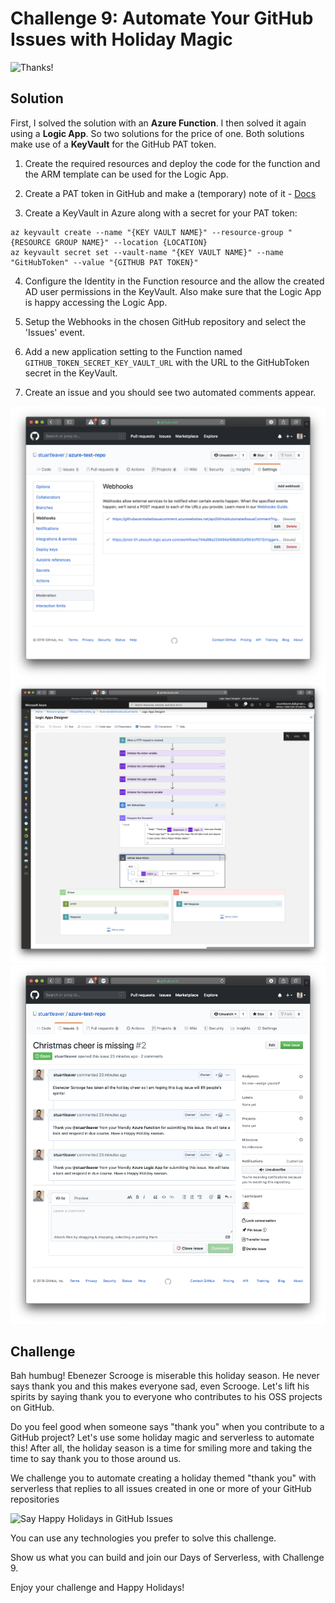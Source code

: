 # Challenge 9: Automate Your GitHub Issues with Holiday Magic

![Thanks!](https://res.cloudinary.com/jen-looper/image/upload/v1575132447/images/challenge-9_oryult.jpg)

## Solution

First, I solved the solution with an **Azure Function**. I then solved it again using a **Logic App**. So two solutions for the price of one. Both solutions make use of a **KeyVault** for the GitHub PAT token.

1. Create the required resources and deploy the code for the function and the ARM template can be used for the Logic App.

2. Create a PAT token in GitHub and make a (temporary) note of it - [Docs](https://help.github.com/en/github/authenticating-to-github/creating-a-personal-access-token-for-the-command-line?WT.mc_id=25daysofserverless-github-cxa_)

3. Create a KeyVault in Azure along with a secret for your PAT token:
```
az keyvault create --name "{KEY VAULT NAME}" --resource-group "{RESOURCE GROUP NAME}" --location {LOCATION}
az keyvault secret set --vault-name "{KEY VAULT NAME}" --name "GitHubToken" --value "{GITHUB PAT TOKEN}"
```

4. Configure the Identity in the Function resource and the allow the created AD user permissions in the KeyVault. Also make sure that the Logic App is happy accessing the Logic App.

5. Setup the Webhooks in the chosen GitHub repository and select the 'Issues' event.

6. Add a new application setting to the Function named `GITHUB_TOKEN_SECRET_KEY_VAULT_URL` with the URL to the GitHubToken secret in the KeyVault.

7. Create an issue and you should see two automated comments appear.

![Webhooks](images/webhooks.png)
![Logic App](images/logic-app.png)
![Automated Issue Comments](images/github-issue.png)

## Challenge

Bah humbug! Ebenezer Scrooge is miserable this holiday season. He never says thank you and this makes everyone sad, even Scrooge. Let's lift his spirits by saying thank you to everyone who contributes to his OSS projects on GitHub.

Do you feel good when someone says "thank you" when you contribute to a GitHub project? Let's use some holiday magic and serverless to automate this! After all, the holiday season is a time for smiling more and taking the time to say thank you to those around us.

We challenge you to automate creating a holiday themed "thank you" with serverless that replies to all issues created in one or more of your GitHub repositories

![Say Happy Holidays in GitHub Issues](https://thepracticaldev.s3.amazonaws.com/i/ja821uc4e380rlfzqsyc.jpg)

You can use any technologies you prefer to solve this challenge.

Show us what you can build and join our Days of Serverless, with Challenge 9.

Enjoy your challenge and Happy Holidays!
